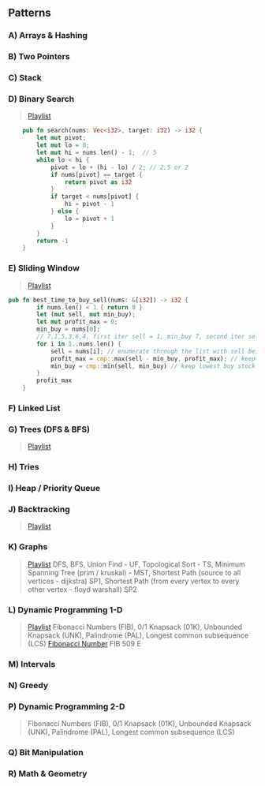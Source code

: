 ## Patterns

### A) Arrays & Hashing

### B) Two Pointers

### C) Stack

### D) Binary Search 
> [Playlist](https://www.youtube.com/playlist?list=PLot-Xpze53leNZQd0iINpD-MAhMOMzWvO)
```rust
    pub fn search(nums: Vec<i32>, target: i32) -> i32 {
        let mut pivot;
        let mut lo = 0;
        let mut hi = nums.len() - 1;  // 5
        while lo < hi {
            pivot = lo + (hi - lo) / 2; // 2.5 or 2
            if nums[pivot] == target {
                return pivot as i32
            }
            if target < nums[pivot] {
                hi = pivot - 1
            } else {
                lo = pivot + 1
            }
        }
        return -1
    }
 ```

### E) Sliding Window 
> [Playlist](https://www.youtube.com/watch?v=1pkOgXD63yU&list=PLot-Xpze53leOBgcVsJBEGrHPd_7x_koV)
```rust
pub fn best_time_to_buy_sell(nums: &[i32]) -> i32 {
        if nums.len() < 1 { return 0 }
        let (mut sell, mut min_buy);
        let mut profit_max = 0;
        min_buy = nums[0];
        // 7,1,5,3,6,4, first iter sell = 1, min_buy 7, second iter sell = 5, min_buy 1
        for i in 1..nums.len() {
            sell = nums[i]; // enumerate through the list with sell being current element
            profit_max = cmp::max(sell - min_buy, profit_max); // keep highest
            min_buy = cmp::min(sell, min_buy) // keep lowest buy stock
        }
        profit_max
    }
```

### F) Linked List

### G) Trees (DFS & BFS) 
> [Playlist](https://www.youtube.com/watch?v=OnSn2XEQ4MY&list=PLot-Xpze53ldg4pN6PfzoJY7KsKcxF1jg&index=2&t=0s)

### H) Tries 

### I) Heap / Priority Queue 

### J) **Backtracking** 
> [Playlist](https://www.youtube.com/watch?v=pfiQ_PS1g8E&list=PLot-Xpze53lf5C3HSjCnyFghlW0G1HHXo)


### K) Graphs 
> [Playlist](https://www.youtube.com/watch?v=EgI5nU9etnU&list=PLot-Xpze53ldBT_7QA8NVot219jFNr_GI&index=1&t=0s)
> DFS, BFS, Union Find - UF, Topological Sort - TS, Minimum Spanning Tree (prim / kruskal) - MST, 
> Shortest Path (source to all vertices - dijkstra) SP1, Shortest Path (from every vertex to every other vertex - floyd warshall) SP2


### L) Dynamic Programming 1-D 
> [Playlist](https://www.youtube.com/watch?v=g0npyaQtAQM&list=PLot-Xpze53lcvx_tjrr_m2lgD2NsRHlNO)
> Fibonacci Numbers (FIB), 0/1 Knapsack (01K), Unbounded Knapsack (UNK), Palindrome (PAL), Longest common subsequence (LCS)
> [Fibonacci Number](https://github.com/brpandey/leetcode/blob/master/rust/src/p0509_fibonacci_number.rs) FIB 509 E


### M) Intervals 
### N) Greedy 
### P) Dynamic Programming 2-D 

> Fibonacci Numbers (FIB), 0/1 Knapsack (01K), Unbounded Knapsack (UNK), Palindrome (PAL), Longest common subsequence (LCS)

### Q) Bit Manipulation 

### R) Math & Geometry 
